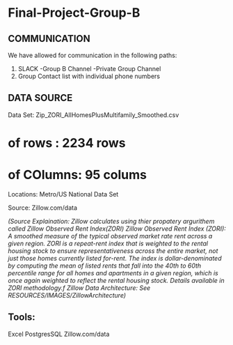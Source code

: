 # Final-Project-Group-B

## COMMUNICATION 

We have allowed for communication in the following paths:   
1. SLACK 
    -Group B Channel
    -Private Group Channel
2. Group Contact list with individual phone numbers
  
## DATA SOURCE
Data Set: Zip_ZORI_AllHomesPlusMultifamily_Smoothed.csv 

# of rows : 2234 rows
# of COlumns: 95 colums 

Locations: Metro/US National Data Set

Source: Zillow.com/data 

*(Source Explaination: Zillow calculates using thier propatery argurithem called Zillow Observed Rent Index(ZORI) Zillow Observed Rent Index (ZORI): A smoothed measure of the typical observed market rate rent across a given region. ZORI is a repeat-rent index that is weighted to the rental housing stock to ensure representativeness across the entire market, not just those homes currently listed for-rent. The index is dollar-denominated by computing the mean of listed rents that fall into the 40th to 60th percentile range for all homes and apartments in a given region, which is once again weighted to reflect the rental housing stock. Details available in ZORI methodology.f
Zillow Data Architecture: See RESOURCES/IMAGES/ZillowArchitecture)*

## Tools: 
Excel 
PostgresSQL
Zillow.com/data
